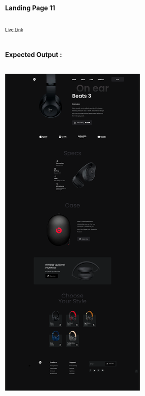 ## Landing Page 11
<br>

[Live Link]()

<br>


## Expected Output :
<br>

![Landing Page Output](output.png)